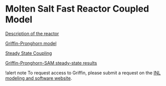# Molten Salt Fast Reactor Coupled Model

[Description of the reactor](msfr/reactor_description.md)

[Griffin-Pronghorn model](msfr/griffin_pgh_model.md)

[Steady State Coupling](msfr/plant/steady_state_coupling.md)

[Griffin-Pronghorn-SAM steady-state results](msfr/plant/griffin_pgh_SAM_steady_results.md)



!alert note
To request access to Griffin, please submit a request on the
[INL modeling and software website](https://modsimcode.inl.gov/SitePages/Home.aspx).

